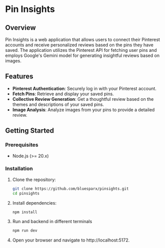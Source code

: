 # Pin Insights

## Overview

Pin Insights is a web application that allows users to connect their Pinterest accounts and receive personalized reviews based on the pins they have saved. The application utilizes the Pinterest API for fetching user pins and employs Google's Gemini model for generating insightful reviews based on images.

## Features

- **Pinterest Authentication**: Securely log in with your Pinterest account.
- **Fetch Pins**: Retrieve and display your saved pins.
- **Collective Review Generation**: Get a thoughtful review based on the themes and descriptions of your saved pins.
- **Image Analysis**: Analyze images from your pins to provide a detailed review.

## Getting Started

### Prerequisites

- Node.js (>= 20.x)

### Installation

1. Clone the repository:

   ```bash
   git clone https://github.com/bluesparx/pinsights.git
   cd pinsights

2. Install dependencies:

    ```bash
    npm install

3. Run and backend in different terminals

    ```bash
    npm run dev
    ```

4. Open your browser and navigate to http://localhost:5172.

